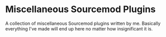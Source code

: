 # Miscellaneous Sourcemod Plugins
A collection of miscellaneous Sourcemod plugins written by me. Basically everything I've made will end up here no matter how insignificant it is.
